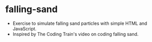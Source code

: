 ﻿# falling-sand
- Exercise to simulate falling sand particles with simple HTML and JavaScript.
- Inspired by The Coding Train's video on coding falling sand.
